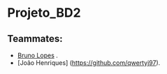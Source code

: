 # Projeto_BD2
## Teammates:
- [Bruno Lopes](https://github.com/Brupes) .
- [João Henriques] (https://github.com/qwertyj97).
